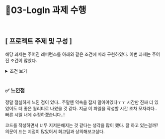 # 🚩03-LogIn 과제 수행

<br/>

## [ 프로젝트 주제 및 구성 ]

해당 과제는 주어진 레퍼런스를 아래와 같은 조건에 따라 구현하였다.
이번 과제는 주어진 조건이 많았다.

<details>
<summary>조건 보기</summary>
<div markdown="1">

마크업

- 로고 이미지는 svg 요소로 마크업 할 것
- 웹접근성을 고려하여 로그인 폼 서식을 마크업 할 것
  (레이블 제공의 경우 WAI-ARIA가 아닌 HTML 네이티브 방식으로 구현)
- 아이디와 비밀번호는 필수 입력 서식임을 알 수 있도록 구현할 것
- IP 보안 텍스트 클릭 시 미리 제공 된 `pages/ip_secruity.html` 파일이 새창에 열리도록 구현할 것
- 로그인 상태 유지와 IP 보안 ON/OFF UI는 마우스 이외에 `키보드로도 조작 가능`하도록 구현할 것

스타일링

- 미디어 쿼리를 사용하여 반응형으로 구현할 것(768px 미만 모바일 / 768px 이상 데스크탑)
- 모바일 퍼스트로 스타일링 할 것
  (공통 스타일과 모바일 스타일을 먼저 구현한 후 데스크탑 스타일을 재정의)
- 글자 크기 및 여백(margin 및 padding)은 모두 rem 단위로 설정할 것
- 기본 글자 크기는 `16px,` 기본 글자 색상은 `#121212`로 사용할 것
  (Custom Properties 활용 추천)
- 로고
  가로 230px, 가운데 배치
- 포커스 스타일을 기본 색상이 아닌 커스텀 스타일로 변경할 것(색상 `#24388d`)
- 모바일 로그인 폼 로그인 폼의 가로 크기는 `100%`(좌/우 여백 각 20px 포함)로 설정할 것
- 모바일 환경에서 IP 보안 ON/OFF 스위치 UI는 사용자에게 제공되지 않도록 구현할 것
- 데스크탑 로그인 폼의 가로 크기는 500px(좌/우 여백 각 20px 포함)로 설정할 것
- 입력 서식 글자크기 및 세로 크기, 테두리 선 색상, 배경 색상은 다음과 같이 지정할 것
  `기본 상태` : 14px, 45px, #dadada, #fff
  `포커스 상태` : #03cf5d, #e9f0fd
- `로그인 버튼`의 글자 크기, 세로 크기, 글자 색상, 배경색상, 위쪽 여백은 다음과 같이 지정할 것
  16px, 45px, #fff, #03cf5d, 20px

- 로그인 상태 유지 및 IP 보안 ON/OFF `스위치 UI` 영역의 위쪽 여백은 10px로 지정할 것
- 로그인 상태유지 체크박스 배경 이미지 및 크기와 여백은 다음과 같이 지정할 것
  `선택안함` : unchecked.svg (제공한 svg 코드를 활용하여 이미지로 저장하여 사용)
  `선택함` : checked.svg (제공한 svg 코드를 활용하여 이미지로 저장하여 사용)
  가로 _ 세로 : 24px _ 24px
  배경 이미지 오른쪽 여백 : 5px
- `IP 보안` 스위치의 글자 크기는 16px, 글자 색상은 #121212로 지정할 것

</div>
</details>

<br/>

### ✅ 느낀점

정말 절실하게 느낀 점이 있다.. 주말엔 약속을 잡지 말아야겠다ㅜㅜ 시간만 진짜 더 있었어도 더 좋은 퀄리티로 나왔을 것 같다. 지금 이 파일을 작성할 시간 조차 모자라다.. 빠른 시일 내에 수정하겠습니다..!

코드를 작성하면서 너무 지저분해지는 것 같다는 생각을 많이 했다. 잘 하고 있는걸까? 의문이 드는 지점이 많았어서 회고팀과 상의해보고싶다.
